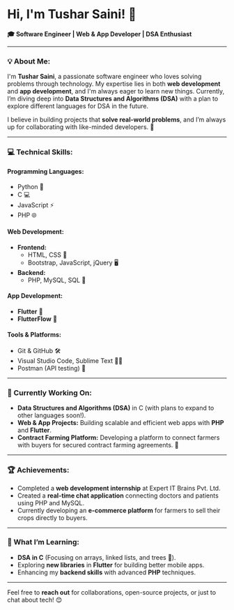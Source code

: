 # Hi, I'm Tushar Saini! 👋

**🎓 Software Engineer | Web & App Developer | DSA Enthusiast**

---

### 💡 About Me:
I'm **Tushar Saini**, a passionate software engineer who loves solving problems through technology. My expertise lies in both **web development** and **app development**, and I'm always eager to learn new things. Currently, I’m diving deep into **Data Structures and Algorithms (DSA)** with a plan to explore different languages for DSA in the future.

I believe in building projects that **solve real-world problems**, and I’m always up for collaborating with like-minded developers. 🚀

---

### 💻 Technical Skills:

#### **Programming Languages:**
- Python 🐍
- C 💻
- JavaScript ⚡
- PHP 🌐

#### **Web Development:**
- **Frontend:**
  - HTML, CSS 🎨
  - Bootstrap, JavaScript, jQuery 🖥️
- **Backend:**
  - PHP, MySQL, SQL 💾

#### **App Development:**
- **Flutter** 📱
- **FlutterFlow** 🚀

#### **Tools & Platforms:**
- Git & GitHub 🛠️
- Visual Studio Code, Sublime Text 👨‍💻
- Postman (API testing) 📡

---

### 🚀 Currently Working On:
- **Data Structures and Algorithms (DSA)** in C (with plans to expand to other languages soon!).
- **Web & App Projects:** Building scalable and efficient web apps with **PHP** and **Flutter**.
- **Contract Farming Platform:** Developing a platform to connect farmers with buyers for secured contract farming agreements. 🌾

---

### 🏆 Achievements:
- Completed a **web development internship** at Expert IT Brains Pvt. Ltd.
- Created a **real-time chat application** connecting doctors and patients using PHP and MySQL.
- Currently developing an **e-commerce platform** for farmers to sell their crops directly to buyers.

---

### 🌱 What I’m Learning:
- **DSA in C** (Focusing on arrays, linked lists, and trees 🌳).
- Exploring **new libraries** in **Flutter** for building better mobile apps.
- Enhancing my **backend skills** with advanced **PHP** techniques.

---
Feel free to **reach out** for collaborations, open-source projects, or just to chat about tech! 😊
